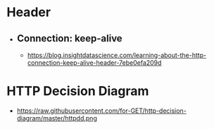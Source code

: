 # Header

- ## Connection: keep-alive
    - https://blog.insightdatascience.com/learning-about-the-http-connection-keep-alive-header-7ebe0efa209d

# HTTP Decision Diagram
- https://raw.githubusercontent.com/for-GET/http-decision-diagram/master/httpdd.png